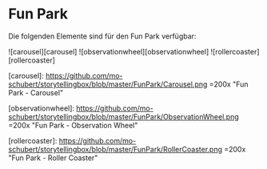 # Fun Park

Die folgenden Elemente sind für den Fun Park verfügbar:

![carousel][carousel]
![observationwheel][observationwheel]
![rollercoaster][rollercoaster]


[carousel]: https://github.com/mo-schubert/storytellingbox/blob/master/FunPark/Carousel.png =200x "Fun Park - Carousel"

[observationwheel]: https://github.com/mo-schubert/storytellingbox/blob/master/FunPark/ObservationWheel.png =200x "Fun Park - Observation Wheel"

[rollercoaster]: https://github.com/mo-schubert/storytellingbox/blob/master/FunPark/RollerCoaster.png =200x "Fun Park - Roller Coaster"
